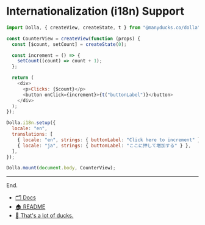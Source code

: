 # Internationalization (i18n) Support

```js
import Dolla, { createView, createState, t } from "@manyducks.co/dolla";

const CounterView = createView(function (props) {
  const [$count, setCount] = createState(0);

  const increment = () => {
    setCount((count) => count + 1);
  };

  return (
    <div>
      <p>Clicks: {$count}</p>
      <button onClick={increment}>{t("buttonLabel")}</button>
    </div>
  );
});

Dolla.i18n.setup({
  locale: "en",
  translations: [
    { locale: "en", strings: { buttonLabel: "Click here to increment" } },
    { locale: "ja", strings: { buttonLabel: "ここに押して増加する" } },
  ],
});

Dolla.mount(document.body, CounterView);
```

---

End.

- [🗂️ Docs](./index.md)
- [🏠 README](../README.md)
- [🦆 That's a lot of ducks.](https://www.manyducks.co)
